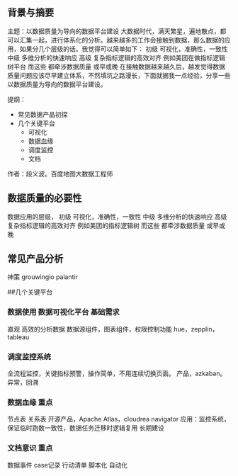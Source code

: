 ## 背景与摘要
主题：以数据质量为导向的数据平台建设
大数据时代，满天繁星，遍地散点，都可以汇集一起，进行体系化的分析。越来越多的工作会接触到数据，那么数据的应用，如果分几个层级的话。我觉得可以简单如下：
初级 可视化，准确性，一致性
中级 多维分析的快速响应
高级 复杂指标逻辑的高效对齐 例如美团在做指标逻辑树平台
而这些 都牵涉数据质量 或早或晚
在接触数据越来越久后，越发觉得数据质量问题应该尽早建立体系，不然填坑之路漫长，下面就据我一点经验，分享一些以数据质量为导向的数据平台建设。

提纲：
- 常见数据产品初探
- 几个关键平台
    - 可视化
    - 数据血缘
    - 调度监控
    - 文档

作者：段义波。百度地图大数据工程师

## 数据质量的必要性
数据应用的层级，
初级 可视化，准确性，一致性
中级 多维分析的快速响应
高级 复杂指标逻辑的高效对齐 例如美团的指标逻辑树
而这些 都牵涉数据质量 或早或晚

## 常见产品分析
神策
grouwingio
palantir

##几个关键平台
### 数据使用 数据可视化平台 基础需求
直观 高效的分析数据
数据源组件，图表组件，权限控制功能
hue，zepplin，tableau

### 调度监控系统
全流程监控，关键指标预警，操作简单，不用连续切换页面。
产品，azkaban。异常，回溯

### 数据血缘 重点
节点表
关系表
开源产品，Apache Atlas，cloudrea navigator
应用：监控系统，保证临时跑数一致性，数据任务迁移时逻辑复用
长期建设

### 文档意识 重点
数据事件
case记录
行动清单 脚本化 自动化
